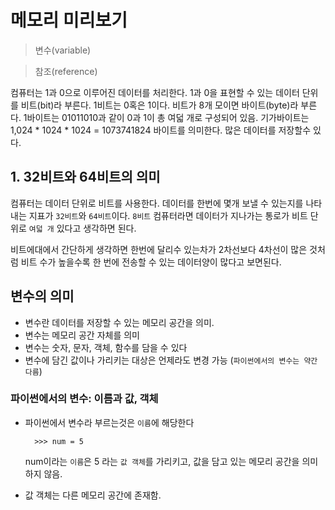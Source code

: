 # 메모리 미리보기

> 변수(variable)

> 참조(reference)

컴퓨터는 1과 0으로 이루어진 데이터를 처리한다.
1과 0을 표현할 수 있는 데이터 단위를 비트(bit)라 부른다.
1비트는 0혹은 1이다. 비트가 8개 모이면 바이트(byte)라 부른다. 1바이트는 01011010과 같이 0과 1이 총 여덟 개로 구성되어 있음.
기가바이트는 1,024 * 1024 * 1024 = 1073741824 바이트를 의미한다. 많은 데이터를 저장할수 있다.

## 1. 32비트와 64비트의 의미

컴퓨터는 데이터 단위로 비트를 사용한다.
데이터를 한번에 몇개 보낼 수 있는지를 나타내는 지표가 `32비트`와 `64비트`이다. `8비트` 컴퓨터라면 데이터가 지나가는 통로가 비트 단위로 `여덟 개` 있다고 생각하면 된다.

비트에대에서 간단하게 생각하면 한번에 달리수 있는차가 2차선보다 4차선이 많은 것처럼 비트 수가 높을수록 한 번에 전송할 수 있는 데이터양이 많다고 보면된다.


## 변수의 의미
+ 변수란 데이터를 저장할 수 있는 메모리 공간을 의미.
+ 변수는 메모리 공간 자체를 의미
+ 변수는 숫자, 문자, 객체, 함수를 담을 수 있다
+ 변수에 담긴 값이나 가리키는 대상은 언제라도 변경 가능 (`파이썬에서의 변수는 약간 다름`)


### 파이썬에서의 변수: 이름과 값, 객체
+ 파이썬에서 변수라 부르는것은 `이름`에 해당한다

		
		>>> num = 5

	num이라는 `이름`은 5 라는 `값 객체`를 가리키고, 값을 담고 있는 메모리 공간을 의미하지 않음.

+ 값 객체는 다른 메모리 공간에 존재함.


		





